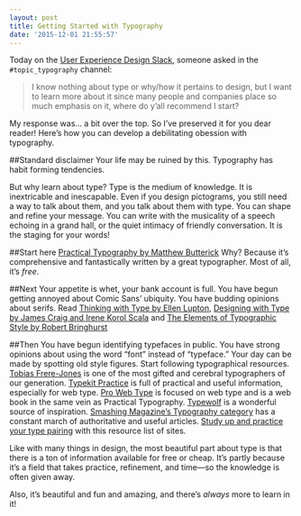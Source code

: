```yaml
---
layout: post
title: Getting Started with Typography
date: '2015-12-01 21:55:57'
---
```


Today on the [User Experience Design Slack](https://www.designerhangout.co/), someone asked in the `#topic_typography` channel:

> I know nothing about type or why/how it pertains to design, but I want to learn more about it since many people and companies place so much emphasis on it, where do y’all recommend I start?

My response was&hellip; a bit over the top. So I&rsquo;ve preserved it for you dear reader! Here&rsquo;s how you can develop a debilitating obession with typography.

##Standard disclaimer
Your life may be ruined by this. Typography has habit forming tendencies.

But why learn about type? Type is the medium of knowledge. It is inextricable and inescapable. Even if you design pictograms, you still need a way to talk about them, and you talk about them with type. You can shape and refine your message. You can write with the musicality of a speech echoing in a grand hall, or the quiet intimacy of friendly conversation. It is the staging for your words!

##Start here
[Practical Typography by Matthew Butterick](http://practicaltypography.com/) Why? Because it’s  comprehensive and fantastically written by a great typographer. Most of all, it’s *free*.

##Next
Your appetite is whet, your bank account is full. You have begun getting annoyed about Comic Sans&rsquo; ubiquity. You have budding opinions about serifs. Read [Thinking with Type by Ellen Lupton](http://amzn.com/1568989695), [Designing with Type by James Craig and Irene Korol Scala](http://amzn.com/0823014134) and [The Elements of Typographic Style by Robert Bringhurst](http://amzn.com/0881792128)

##Then
You have begun identifying typefaces in public. You have strong opinions about using the word &ldquo;font&rdquo; instead of &ldquo;typeface.&rdquo; Your day can be made by spotting old style figures. Start following typographical resources. [Tobias Frere-Jones](https://frerejones.com/blog) is one of the most gifted and cerebral typographers of our generation. [Typekit Practice](http://practice.typekit.com/) is full of practical and useful information, especially for web type. [Pro Web Type](https://prowebtype.com/) is focused on web type and is a web book in the same vein as Practical Typography. [Typewolf](https://www.typewolf.com/) is a wonderful source of inspiration. [Smashing Magazine&rsquo;s Typography category](http://www.smashingmagazine.com/tag/typography/) has a constant march of authoritative and useful articles. [Study up and practice your type pairing](https://css-tricks.com/sites-for-browsing-type-pairings/) with this resource list of sites.

Like with many things in design, the most beautiful part about type is that there is a ton of information available for free or cheap. It&rsquo;s partly because it&rsquo;s a field that takes practice, refinement, and time&mdash;so the knowledge is often given away.

Also, it&rsquo;s beautiful and fun and amazing, and there&rsquo;s *always* more to learn in it!